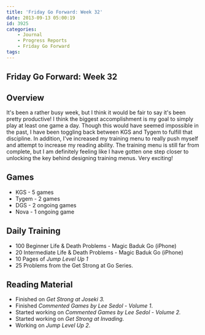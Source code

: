 ```yaml
---
title: 'Friday Go Forward: Week 32'
date: 2013-09-13 05:00:19
id: 3925
categories:
	- Journal
	- Progress Reports
	- Friday Go Forward
tags:
---
```


## Friday Go Forward: Week 32

## Overview

It's been a rather busy week, but I think it would be fair to say it's been pretty productive! I think the biggest accomplishment is my goal to simply play at least one game a day. Though this would have seemed impossible in the past, I have been toggling back between KGS and Tygem to fulfill that discipline. In addition, I've increased my training menu to really push myself and attempt to increase my reading ability. The training menu is still far from complete, but I am definitely feeling like I have gotten one step closer to unlocking the key behind designing training menus. Very exciting!

## Games

*   KGS - 5 games
*   Tygem - 2 games
*   DGS - 2 ongoing games
*   Nova - 1 ongoing game

## Daily Training

*   100 Beginner Life &amp; Death Problems - Magic Baduk Go (iPhone)
*   20 Intermediate Life &amp; Death Problems - Magic Baduk Go (iPhone)
*   10 Pages of _Jump Level Up 1_
*   25 Problems from the Get Strong at Go Series.

## Reading Material

*   Finished on _Get Strong at Joseki 3._
*   Finished _Commented Games by Lee Sedol - Volume 1_.
*   Started working on _Commented Games by Lee Sedol - Volume 2._
*   Started working on _Get Strong at Invading_.
*   Working on _Jump Level Up 2_.